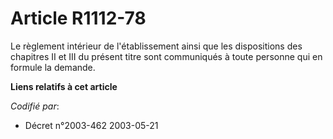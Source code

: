 # Article R1112-78

Le règlement intérieur de l'établissement ainsi que les dispositions des chapitres II et III du présent titre sont
communiqués à toute personne qui en formule la demande.

**Liens relatifs à cet article**

_Codifié par_:

  - Décret n°2003-462 2003-05-21
